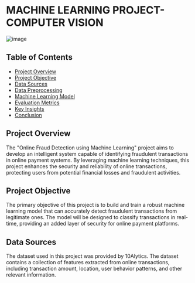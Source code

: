 # MACHINE LEARNING PROJECT- COMPUTER VISION



![image](https://github.com/user-attachments/assets/61096e21-4fc0-4de3-9fd5-37a3fd079ebc)


## Table of Contents
- [Project Overview](#project-overview)
- [Project Objective](#project-objective)
- [Data Sources](#data-sources)
- [Data Preprocessing](#data-preprocessing)
- [Machine Learning Model](#machine-learning-model)
- [Evaluation Metrics](#evaluation-metrics)
- [Key Insights](#key-insights)
- [Conclusion](#conclusion)

## Project Overview
The "Online Fraud Detection using Machine Learning" project aims to develop an intelligent system capable of identifying fraudulent transactions in online payment systems. By leveraging machine learning techniques, this project enhances the security and reliability of online transactions, protecting users from potential financial losses and fraudulent activities.

## Project Objective
The primary objective of this project is to build and train a robust machine learning model that can accurately detect fraudulent transactions from legitimate ones. The model will be designed to classify transactions in real-time, providing an added layer of security for online payment platforms.

## Data Sources
The dataset used in this project was provided by 10Alytics. The dataset contains a collection of features extracted from online transactions, including transaction amount, location, user behavior patterns, and other relevant information.

